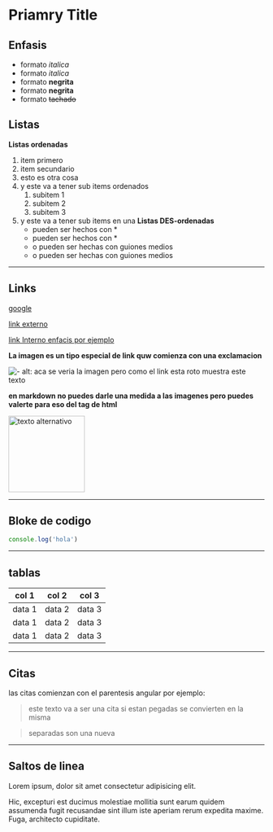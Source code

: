# Priamry Title

## Enfasis
- formato *italica*
- formato _italica_
- formato **negrita**
- formato __negrita__
- formato ~~tachado~~

## Listas

**Listas ordenadas**

1. item primero
1. item secundario
1. esto es otra cosa
1. y este va a tener sub items ordenados
    1. subitem 1
    1. subitem 2
    1. subitem 3
1. y este va a tener sub items en una **Listas DES-ordenadas**
    * pueden ser hechos con *
    * pueden ser hechos con *
    - o pueden ser hechas con guiones medios
    - o pueden ser hechas con guiones medios

---------

## Links

<a href="google.com" >google </a>

[link externo ](http://google.com)

[link Interno enfacis por ejemplo](#enfasis)

**La imagen es un tipo especial de link quw comienza con una exclamacion**

![ - alt: aca se veria la imagen pero como el link esta roto muestra este texto](https://avatar.iran.liars.run/public/old)

**en markdown no puedes darle una medida a las imagenes pero puedes valerte para eso del tag de html**

<img src="https://avatar.iran.liara.run/public/boy" alt="texto alternativo" style="width:150px; height:auto;">




---------

## Bloke de codigo
```js
console.log('hola')
```

---------

## tablas
| col 1 |col 2 | col 3 |
|-------|------|-------|
| data 1 |data 2 | data 3 |
| data 1 |data 2 | data 3 |
| data 1 |data 2 | data 3 |

---------

## Citas

las citas comienzan con el parentesis angular por ejemplo:
> este texto va a ser una cita
> si estan pegadas se convierten en la misma

> separadas son una nueva


---------

## Saltos de linea
Lorem ipsum, dolor sit amet consectetur adipisicing elit. 

Hic, excepturi est ducimus molestiae mollitia sunt earum quidem assumenda fugit recusandae sint illum iste aperiam rerum expedita maxime. <br/> Fuga, architecto cupiditate.
